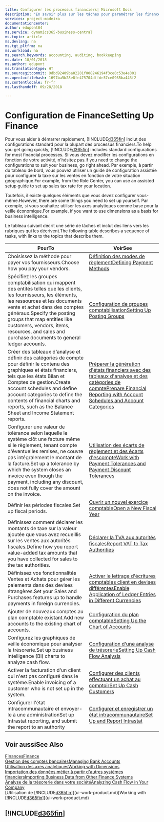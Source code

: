 ```yaml
---
title: Configurer les processus financiers| Microsoft Docs
description: "En savoir plus sur les tâches pour paramétrer les finances de votre société afin de les adapter à votre comptabilité ou vos audits."
services: project-madeira
documentationcenter: 
author: edupont04
ms.service: dynamics365-business-central
ms.topic: article
ms.devlang: na
ms.tgt_pltfrm: na
ms.workload: na
ms.search.keywords: accounting, auditing, bookkeeping
ms.date: 10/01/2018
ms.author: edupont
ms.translationtype: HT
ms.sourcegitcommit: 9dbd92409ba02281f008246194f3ce0c53e4e001
ms.openlocfilehash: 1697ba5b28e8fe475704dffde37ce0935ba443f2
ms.contentlocale: fr-fr
ms.lasthandoff: 09/28/2018

---
```

# <a name="setting-up-finance"></a><span data-ttu-id="80b76-103">Configuration de Finance</span><span class="sxs-lookup"><span data-stu-id="80b76-103">Setting Up Finance</span></span>
<span data-ttu-id="80b76-104">Pour vous aider à démarrer rapidement, [!INCLUDE[d365fin](includes/d365fin_md.md)] inclut des configurations standard pour la plupart des processus financiers.</span><span class="sxs-lookup"><span data-stu-id="80b76-104">To help you get going quickly, [!INCLUDE[d365fin](includes/d365fin_md.md)] includes standard configurations for most financial processes.</span></span> <span data-ttu-id="80b76-105">Si vous devez modifier les configurations en fonction de votre activité, n'hésitez pas.</span><span class="sxs-lookup"><span data-stu-id="80b76-105">If you need to change the configurations to suit your business, go right ahead.</span></span> <span data-ttu-id="80b76-106">Par exemple, à partir du tableau de bord, vous pouvez utiliser un guide de configuration assistée pour configurer la taxe sur les ventes en fonction de votre situation géographique.</span><span class="sxs-lookup"><span data-stu-id="80b76-106">For example, from the Role Center, you can use an assisted setup guide to set up sales tax rate for your location.</span></span>  

<span data-ttu-id="80b76-107">Toutefois, il existe quelques éléments que vous devez configurer vous-même.</span><span class="sxs-lookup"><span data-stu-id="80b76-107">However, there are some things you need to set up yourself.</span></span> <span data-ttu-id="80b76-108">Par exemple, si vous souhaitez utiliser les axes analytiques comme base pour la veille économique.</span><span class="sxs-lookup"><span data-stu-id="80b76-108">For example, if you want to use dimensions as a basis for business intelligence.</span></span>  

<span data-ttu-id="80b76-109">Le tableau suivant décrit une série de tâches et inclut des liens vers les rubriques qui les décrivent.</span><span class="sxs-lookup"><span data-stu-id="80b76-109">The following table describes a sequence of tasks, with links to the topics that describe them.</span></span>

| <span data-ttu-id="80b76-110">Pour</span><span class="sxs-lookup"><span data-stu-id="80b76-110">To</span></span> | <span data-ttu-id="80b76-111">Voir</span><span class="sxs-lookup"><span data-stu-id="80b76-111">See</span></span> |
| --- | --- |
| <span data-ttu-id="80b76-112">Choisissez la méthode pour payer vos fournisseurs.</span><span class="sxs-lookup"><span data-stu-id="80b76-112">Choose how you pay your vendors.</span></span> |[<span data-ttu-id="80b76-113">Définition des modes de règlement</span><span class="sxs-lookup"><span data-stu-id="80b76-113">Defining Payment Methods</span></span>](finance-payment-methods.md) |
| <span data-ttu-id="80b76-114">Spécifiez les groupes comptabilisation qui mappent des entités telles que les clients, les fournisseurs, les éléments, les ressources et les documents vente et achat dans des comptes généraux.</span><span class="sxs-lookup"><span data-stu-id="80b76-114">Specify the posting groups that map entities like customers, vendors, items, resources, and sales and purchase documents to general ledger accounts.</span></span> |[<span data-ttu-id="80b76-115">Configuration de groupes comptabilisation</span><span class="sxs-lookup"><span data-stu-id="80b76-115">Setting Up Posting Groups</span></span>](finance-posting-groups.md)|
|<span data-ttu-id="80b76-116">Créer des tableaux d'analyse et définir des catégories de compte pour définir le contenu des graphiques et états financiers, tels que les états Bilan et Comptes de gestion.</span><span class="sxs-lookup"><span data-stu-id="80b76-116">Create account schedules and define account categories to define the contents of financial charts and reports, such as the Balance Sheet and Income Statement reports.</span></span>|[<span data-ttu-id="80b76-117">Préparer la génération d'états financiers avec des tableaux d'analyse et des catégories de compte</span><span class="sxs-lookup"><span data-stu-id="80b76-117">Prepare Financial Reporting with Account Schedules and Account Categories</span></span>](bi-how-work-account-schedule.md)|
|<span data-ttu-id="80b76-118">Configurer une valeur de tolérance selon laquelle le système clôt une facture même si le règlement, tenant compte d'éventuelles remises, ne couvre pas intégralement le montant de la facture.</span><span class="sxs-lookup"><span data-stu-id="80b76-118">Set up a tolerance by which the system closes an invoice even though the payment, including any discount, does not fully cover the amount on the invoice.</span></span>|[<span data-ttu-id="80b76-119">Utilisation des écarts de règlement et des écarts d'escompte</span><span class="sxs-lookup"><span data-stu-id="80b76-119">Work with Payment Tolerances and Payment Discount Tolerances</span></span>](finance-payment-tolerance-and-payment-discount-tolerance.md)|
| <span data-ttu-id="80b76-120">Définir les périodes fiscales.</span><span class="sxs-lookup"><span data-stu-id="80b76-120">Set up fiscal periods.</span></span> |[<span data-ttu-id="80b76-121">Ouvrir un nouvel exercice comptable</span><span class="sxs-lookup"><span data-stu-id="80b76-121">Open a New Fiscal Year</span></span>](finance-how-open-new-fiscal-year.md) |
| <span data-ttu-id="80b76-122">Définissez comment déclarer les montants de taxe sur la valeur ajoutée que vous avez recueillis sur les ventes aux autorités fiscales.</span><span class="sxs-lookup"><span data-stu-id="80b76-122">Define how you report value-added tax amounts that you have collected for sales to the tax authorities.</span></span> |[<span data-ttu-id="80b76-123">Déclarer la TVA aux autorités fiscales</span><span class="sxs-lookup"><span data-stu-id="80b76-123">Report VAT to Tax Authorities</span></span>](finance-how-report-vat.md)|
| <span data-ttu-id="80b76-124">Définissez vos fonctionnalités Ventes et Achats pour gérer les paiements dans des devises étrangères.</span><span class="sxs-lookup"><span data-stu-id="80b76-124">Set your Sales and Purchases features up to handle payments in foreign currencies.</span></span>|[<span data-ttu-id="80b76-125">Activer le lettrage d'écritures comptables client en devises différentes</span><span class="sxs-lookup"><span data-stu-id="80b76-125">Enable Application of Ledger Entries in Different Currencies</span></span>](finance-how-enable-application-ledger-entries-different-currencies.md)
| <span data-ttu-id="80b76-126">Ajouter de nouveaux comptes au plan comptable existant.</span><span class="sxs-lookup"><span data-stu-id="80b76-126">Add new accounts to the existing chart of accounts.</span></span> |[<span data-ttu-id="80b76-127">Configuration du plan comptable</span><span class="sxs-lookup"><span data-stu-id="80b76-127">Setting Up the Chart of Accounts</span></span>](finance-setup-chart-accounts.md) |
| <span data-ttu-id="80b76-128">Configurez les graphiques de veille économique pour analyser la trésorerie.</span><span class="sxs-lookup"><span data-stu-id="80b76-128">Set up business intelligence (BI) charts to analyze cash flow.</span></span> |[<span data-ttu-id="80b76-129">Configuration d'une analyse de trésorerie</span><span class="sxs-lookup"><span data-stu-id="80b76-129">Setting Up Cash Flow Analysis</span></span>](finance-setup-cash-flow-analyses.md) |
|<span data-ttu-id="80b76-130">Activer la facturation d'un client qui n'est pas configuré dans le système.</span><span class="sxs-lookup"><span data-stu-id="80b76-130">Enable invoicing of a customer who is not set up in the system.</span></span>|[<span data-ttu-id="80b76-131">Configurer des clients effectuant un achat au comptoir</span><span class="sxs-lookup"><span data-stu-id="80b76-131">Set Up Cash Customers</span></span>](finance-how-to-set-up-cash-customers.md)|
| <span data-ttu-id="80b76-132">Configurer l'état intracommunautaire et envoyer-le à une administration</span><span class="sxs-lookup"><span data-stu-id="80b76-132">Set up Intrastat reporting, and submit the report to an authority</span></span> | [<span data-ttu-id="80b76-133">Configurer et enregistrer un état intracommunautaire</span><span class="sxs-lookup"><span data-stu-id="80b76-133">Set Up and Report Intrastat</span></span>](finance-how-setup-report-intrastat.md)|

## <a name="see-also"></a><span data-ttu-id="80b76-134">Voir aussi</span><span class="sxs-lookup"><span data-stu-id="80b76-134">See Also</span></span>
[<span data-ttu-id="80b76-135">Finances</span><span class="sxs-lookup"><span data-stu-id="80b76-135">Finance</span></span>](finance.md)  
[<span data-ttu-id="80b76-136">Gestion des comptes bancaires</span><span class="sxs-lookup"><span data-stu-id="80b76-136">Managing Bank Accounts</span></span>](bank-manage-bank-accounts.md)  
[<span data-ttu-id="80b76-137">Utilisation des axes analytiques</span><span class="sxs-lookup"><span data-stu-id="80b76-137">Working with Dimensions</span></span>](finance-dimensions.md)  
[<span data-ttu-id="80b76-138">Importation des données métier à partir d'autres systèmes financiers</span><span class="sxs-lookup"><span data-stu-id="80b76-138">Importing Business Data from Other Finance Systems</span></span>](across-import-data-configuration-packages.md)  
[<span data-ttu-id="80b76-139">Analyse de la trésorerie dans votre société</span><span class="sxs-lookup"><span data-stu-id="80b76-139">Analyzing Cash Flow in Your Company</span></span>](finance-analyze-cash-flow.md)  
<span data-ttu-id="80b76-140">[Utilisation de [!INCLUDE[d365fin](includes/d365fin_md.md)]](ui-work-product.md)</span><span class="sxs-lookup"><span data-stu-id="80b76-140">[Working with [!INCLUDE[d365fin](includes/d365fin_md.md)]](ui-work-product.md)</span></span>  

## [!INCLUDE[d365fin](includes/free_trial_md.md)]  

